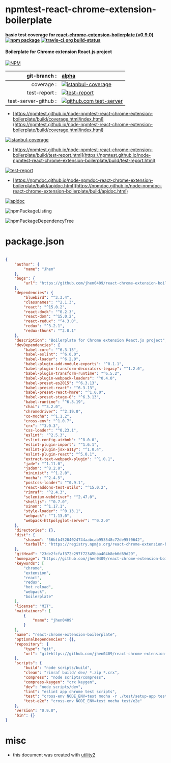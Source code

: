 # npmtest-react-chrome-extension-boilerplate

#### basic test coverage for  [react-chrome-extension-boilerplate (v0.9.0)](https://github.com/jhen0409/react-chrome-extension-boilerplate#readme)  [![npm package](https://img.shields.io/npm/v/npmtest-react-chrome-extension-boilerplate.svg?style=flat-square)](https://www.npmjs.org/package/npmtest-react-chrome-extension-boilerplate) [![travis-ci.org build-status](https://api.travis-ci.org/npmtest/node-npmtest-react-chrome-extension-boilerplate.svg)](https://travis-ci.org/npmtest/node-npmtest-react-chrome-extension-boilerplate)

#### Boilerplate for Chrome extension React.js project

[![NPM](https://nodei.co/npm/react-chrome-extension-boilerplate.png?downloads=true&downloadRank=true&stars=true)](https://www.npmjs.com/package/react-chrome-extension-boilerplate)

| git-branch : | [alpha](https://github.com/npmtest/node-npmtest-react-chrome-extension-boilerplate/tree/alpha)|
|--:|:--|
| coverage : | [![istanbul-coverage](https://npmtest.github.io/node-npmtest-react-chrome-extension-boilerplate/build/coverage.badge.svg)](https://npmtest.github.io/node-npmtest-react-chrome-extension-boilerplate/build/coverage.html/index.html)|
| test-report : | [![test-report](https://npmtest.github.io/node-npmtest-react-chrome-extension-boilerplate/build/test-report.badge.svg)](https://npmtest.github.io/node-npmtest-react-chrome-extension-boilerplate/build/test-report.html)|
| test-server-github : | [![github.com test-server](https://npmtest.github.io/node-npmtest-react-chrome-extension-boilerplate/GitHub-Mark-32px.png)](https://npmtest.github.io/node-npmtest-react-chrome-extension-boilerplate/build/app/index.html) | | build-artifacts : | [![build-artifacts](https://npmtest.github.io/node-npmtest-react-chrome-extension-boilerplate/glyphicons_144_folder_open.png)](https://github.com/npmtest/node-npmtest-react-chrome-extension-boilerplate/tree/gh-pages/build)|

- [https://npmtest.github.io/node-npmtest-react-chrome-extension-boilerplate/build/coverage.html/index.html](https://npmtest.github.io/node-npmtest-react-chrome-extension-boilerplate/build/coverage.html/index.html)

[![istanbul-coverage](https://npmtest.github.io/node-npmtest-react-chrome-extension-boilerplate/build/screenCapture.buildCi.browser.%252Ftmp%252Fbuild%252Fcoverage.lib.html.png)](https://npmtest.github.io/node-npmtest-react-chrome-extension-boilerplate/build/coverage.html/index.html)

- [https://npmtest.github.io/node-npmtest-react-chrome-extension-boilerplate/build/test-report.html](https://npmtest.github.io/node-npmtest-react-chrome-extension-boilerplate/build/test-report.html)

[![test-report](https://npmtest.github.io/node-npmtest-react-chrome-extension-boilerplate/build/screenCapture.buildCi.browser.%252Ftmp%252Fbuild%252Ftest-report.html.png)](https://npmtest.github.io/node-npmtest-react-chrome-extension-boilerplate/build/test-report.html)

- [https://npmdoc.github.io/node-npmdoc-react-chrome-extension-boilerplate/build/apidoc.html](https://npmdoc.github.io/node-npmdoc-react-chrome-extension-boilerplate/build/apidoc.html)

[![apidoc](https://npmdoc.github.io/node-npmdoc-react-chrome-extension-boilerplate/build/screenCapture.buildCi.browser.%252Ftmp%252Fbuild%252Fapidoc.html.png)](https://npmdoc.github.io/node-npmdoc-react-chrome-extension-boilerplate/build/apidoc.html)

![npmPackageListing](https://npmtest.github.io/node-npmtest-react-chrome-extension-boilerplate/build/screenCapture.npmPackageListing.svg)

![npmPackageDependencyTree](https://npmtest.github.io/node-npmtest-react-chrome-extension-boilerplate/build/screenCapture.npmPackageDependencyTree.svg)



# package.json

```json

{
    "author": {
        "name": "Jhen"
    },
    "bugs": {
        "url": "https://github.com/jhen0409/react-chrome-extension-boilerplate/issues"
    },
    "dependencies": {
        "bluebird": "^3.3.4",
        "classnames": "^2.1.3",
        "react": "^15.0.2",
        "react-dock": "^0.2.3",
        "react-dom": "^15.0.2",
        "react-redux": "^4.3.0",
        "redux": "^3.2.1",
        "redux-thunk": "^2.0.1"
    },
    "description": "Boilerplate for Chrome extension React.js project",
    "devDependencies": {
        "babel-core": "^6.3.15",
        "babel-eslint": "^6.0.0",
        "babel-loader": "^6.2.0",
        "babel-plugin-add-module-exports": "^0.1.1",
        "babel-plugin-transform-decorators-legacy": "^1.2.0",
        "babel-plugin-transform-runtime": "^6.5.2",
        "babel-plugin-webpack-loaders": "^0.4.0",
        "babel-preset-es2015": "^6.3.13",
        "babel-preset-react": "^6.3.13",
        "babel-preset-react-hmre": "^1.0.0",
        "babel-preset-stage-0": "^6.3.13",
        "babel-runtime": "^6.3.19",
        "chai": "^3.2.0",
        "chromedriver": "^2.19.0",
        "co-mocha": "^1.1.2",
        "cross-env": "^1.0.7",
        "crx": "^3.0.3",
        "css-loader": "^0.23.1",
        "eslint": "^2.5.3",
        "eslint-config-airbnb": "^8.0.0",
        "eslint-plugin-import": "^1.6.1",
        "eslint-plugin-jsx-a11y": "^1.0.4",
        "eslint-plugin-react": "^5.0.1",
        "extract-text-webpack-plugin": "^1.0.1",
        "jade": "^1.11.0",
        "jsdom": "^8.2.0",
        "minimist": "^1.2.0",
        "mocha": "^2.4.5",
        "postcss-loader": "^0.9.1",
        "react-addons-test-utils": "^15.0.2",
        "rimraf": "^2.4.3",
        "selenium-webdriver": "^2.47.0",
        "shelljs": "^0.7.0",
        "sinon": "^1.17.1",
        "style-loader": "^0.13.1",
        "webpack": "^1.13.0",
        "webpack-httpolyglot-server": "^0.2.0"
    },
    "directories": {},
    "dist": {
        "shasum": "56b1b45204024744aabcab953548c72de95f0642",
        "tarball": "https://registry.npmjs.org/react-chrome-extension-boilerplate/-/react-chrome-extension-boilerplate-0.9.0.tgz"
    },
    "gitHead": "23de2fcfaf372c297f72345baa404b8eb6d69d29",
    "homepage": "https://github.com/jhen0409/react-chrome-extension-boilerplate#readme",
    "keywords": [
        "chrome",
        "extension",
        "react",
        "redux",
        "hot reload",
        "webpack",
        "boilerplate"
    ],
    "license": "MIT",
    "maintainers": [
        {
            "name": "jhen0409"
        }
    ],
    "name": "react-chrome-extension-boilerplate",
    "optionalDependencies": {},
    "repository": {
        "type": "git",
        "url": "git+https://github.com/jhen0409/react-chrome-extension-boilerplate.git"
    },
    "scripts": {
        "build": "node scripts/build",
        "clean": "rimraf build/ dev/ *.zip *.crx",
        "compress": "node scripts/compress",
        "compress-keygen": "crx keygen",
        "dev": "node scripts/dev",
        "lint": "eslint app chrome test scripts",
        "test": "cross-env NODE_ENV=test mocha -r ./test/setup-app test/app",
        "test-e2e": "cross-env NODE_ENV=test mocha test/e2e"
    },
    "version": "0.9.0",
    "bin": {}
}
```



# misc
- this document was created with [utility2](https://github.com/kaizhu256/node-utility2)
